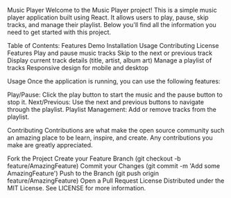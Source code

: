 Music Player 
Welcome to the Music Player project! This is a simple music player application built using React. It allows users to play, pause, skip tracks, and manage their playlist. Below you'll find all the information you need to get started with this project.

Table of Contents:
Features
Demo
Installation
Usage
Contributing
License
Features
Play and pause music tracks
Skip to the next or previous track
Display current track details (title, artist, album art)
Manage a playlist of tracks
Responsive design for mobile and desktop

Usage
Once the application is running, you can use the following features:

Play/Pause: Click the play button to start the music and the pause button to stop it.
Next/Previous: Use the next and previous buttons to navigate through the playlist.
Playlist Management: Add or remove tracks from the playlist.

Contributing
Contributions are what make the open source community such an amazing place to be learn, inspire, and create. Any contributions you make are greatly appreciated.

Fork the Project
Create your Feature Branch (git checkout -b feature/AmazingFeature)
Commit your Changes (git commit -m 'Add some AmazingFeature')
Push to the Branch (git push origin feature/AmazingFeature)
Open a Pull Request
License
Distributed under the MIT License. See LICENSE for more information.

